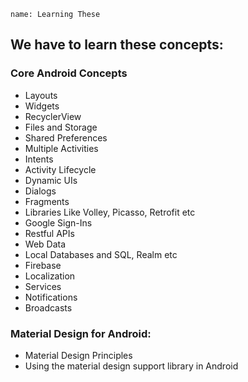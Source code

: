 ```ngMeta
name: Learning These
```

## We have to learn these concepts:

### Core Android Concepts
- Layouts
- Widgets
- RecyclerView
- Files and Storage
- Shared Preferences
- Multiple Activities
- Intents
- Activity Lifecycle
- Dynamic UIs
- Dialogs
- Fragments
- Libraries Like Volley, Picasso, Retrofit etc
- Google Sign-Ins
- Restful APIs
- Web Data
- Local Databases and SQL, Realm etc
- Firebase
- Localization
- Services
- Notifications
- Broadcasts

### Material Design for Android:
- Material Design Principles
- Using the material design support library in Android
